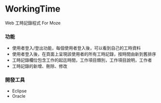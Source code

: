 # WorkingTime
Web 工時記錄程式 For Moze

### 功能
- 使用者登入/登出功能，每個使用者登入後，可以看到自己的工時資料
- 使用者登入後，在頁面上呈現該使用者的所有工時記錄，按時間由新到舊排序
- 工時記錄欄位包含工作的起迄時間，工作項目類別，工作項目說明，工作者
- 工時記錄的新增、刪除、修改

### 開發工具
- Eclipse
- Oracle
